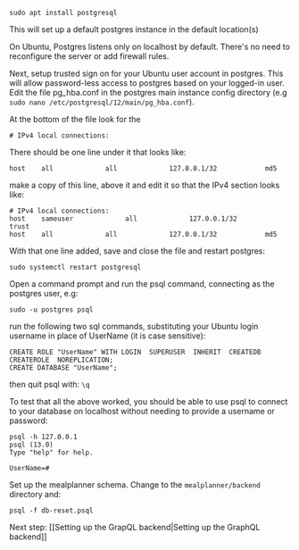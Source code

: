 
`sudo apt install postgresql`

This will set up a default postgres instance in the default location(s)

On Ubuntu, Postgres listens only on localhost by default. There's no need to reconfigure the server or add firewall rules. 

Next, setup trusted sign on for your Ubuntu user account in postgres. This will allow password-less access to postgres based on your logged-in user.  Edit the file pg_hba.conf in the postgres main instance config directory (e.g `sudo nano /etc/postgresql/12/main/pg_hba.conf`).

At the bottom of the file look for the

`# IPv4 local connections:`

There should be one line under it that looks like:

`host    all             all             127.0.0.1/32            md5`

make a copy of this line, above it and edit it so that the IPv4 section looks like:

```
# IPv4 local connections:
host    sameuser             all             127.0.0.1/32            trust
host    all             all             127.0.0.1/32            md5
```
With that one line added, save and close the file and restart postgres:

`sudo systemctl restart postgresql`

Open a command prompt and run the psql command, connecting as the postgres user, e.g:

`sudo -u postgres psql`

run the following two sql commands, substituting your Ubuntu login username in place of UserName (it is case sensitive):

```
CREATE ROLE "UserName" WITH LOGIN  SUPERUSER  INHERIT  CREATEDB  CREATEROLE  NOREPLICATION;
CREATE DATABASE "UserName";
```

then quit psql with:
`\q`

To test that all the above worked, you should be able to use psql to connect to your database on localhost without needing to provide a username or password:

```
psql -h 127.0.0.1
psql (13.0)
Type "help" for help.

UserName=#
```

Set up the mealplanner schema. Change to the `mealplanner/backend` directory and:

`psql -f db-reset.psql`

Next step: [[Setting up the GrapQL backend|Setting up the GraphQL backend]]
